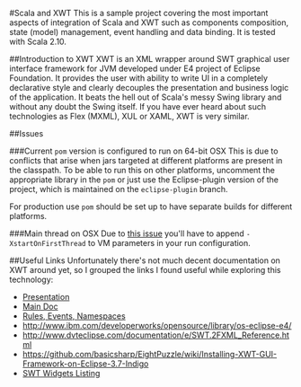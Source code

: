 #Scala and XWT
This is a sample project covering the most important aspects of integration of Scala and XWT such as components composition, state (model) management, event handling and data binding. It is tested with Scala 2.10. 

##Introduction to XWT
XWT is an XML wrapper around SWT graphical user interface framework for JVM developed under E4 project of Eclipse Foundation. It provides the user with ability to write UI in a completely declarative style and clearly decouples the presentation and business logic of the application. It beats the hell out of Scala's messy Swing library and without any doubt the Swing itself. If you have ever heard about such technologies as Flex (MXML), XUL or XAML, XWT is very similar.

##Issues

###Current `pom` version is configured to run on 64-bit OSX
This is due to conflicts that arise when jars targeted at different platforms are present in the classpath. To be able to run this on other platforms, uncomment the appropriate library in the `pom` or just use the Eclipse-plugin version of the project, which is maintained on the `eclipse-plugin` branch. 

For production use `pom` should be set up to have separate builds for different platforms.

###Main thread on OSX
Due to [this issue](http://stackoverflow.com/q/3976342/485115) you'll have to append `-XstartOnFirstThread` to VM parameters in your run configuration.

##Useful Links
Unfortunately there's not much decent documentation on XWT around yet, so I grouped the links I found useful while exploring this technology:

* [Presentation](http://wiki.eclipse.org/images/a/ab/XWT.pdf)
* [Main Doc](http://wiki.eclipse.org/E4/XWT)
* [Rules, Events, Namespaces](http://wiki.eclipse.org/E4/XWT/SWT2XWT)
* http://www.ibm.com/developerworks/opensource/library/os-eclipse-e4/
* http://www.dvteclipse.com/documentation/e/SWT.2FXML_Reference.html
* https://github.com/basicsharp/EightPuzzle/wiki/Installing-XWT-GUI-Framework-on-Eclipse-3.7-Indigo
* [SWT Widgets Listing](http://www.eclipse.org/swt/widgets/)